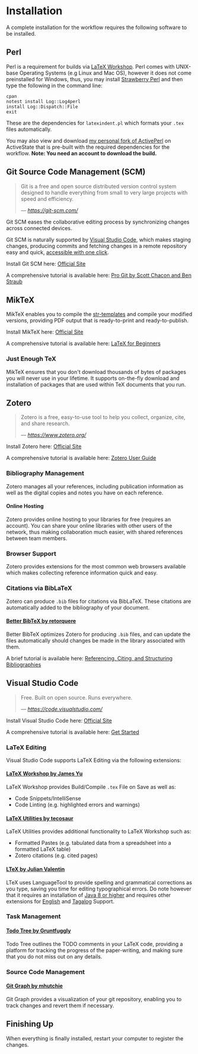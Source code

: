 # Installation
A complete installation for the workflow requires the following software to be installed.
## Perl
Perl is a requirement for builds via [LaTeX Workshop](#latex-workshop-by-james-yu).
Perl comes with UNIX-base Operating Systems (e.g Linux and Mac OS), however it does not come preinstalled for Windows, thus, you may install [Strawberry Perl](http://strawberryperl.com/) and then type the following in the command line:
    
    cpan
    notest install Log::Log4perl
    install Log::Dispatch::File
    exit
These are the dependencies for `latexindent.pl` which formats your `.tex` files automatically.

You may also view and download [my personal fork of ActivePerl](https://platform.activestate.com/MasterToast10/ActivePerl-5.28-for-str-templates) on ActiveState that is pre-built with the required dependencies for the workflow. **Note: You need an account to download the build.**

## Git Source Code Management (SCM)
> Git is a free and open source distributed version control system designed to handle everything from small to very large projects with speed and efficiency.
> 
> &mdash; <cite>https://git-scm.com/</cite>

Git SCM eases the collaborative editing process by synchronizing changes across connected devices. 

Git SCM is naturally supported by [Visual Studio Code](#visual-studio-code), which makes staging changes, producing commits and fetching changes in a remote repository easy and quick, [accessible with one click](https://code.visualstudio.com/docs/editor/versioncontrol#_vs-code-as-git-editor).

Install Git SCM here: [Official Site](https://git-scm.com/)

A comprehensive tutorial is available here: [Pro Git by Scott Chacon and Ben Straub](https://git-scm.com/book/en/v2)

## MikTeX
MikTeX enables you to compile the [str-templates](templates) and compile your modified versions, providing PDF output that is ready-to-print and ready-to-publish.

Install MikTeX here: [Official Site](https://miktex.org/)

A comprehensive tutorial is available here: [LaTeX for Beginners](http://www.docs.is.ed.ac.uk/skills/documents/3722/3722-2014.pdf)
### Just Enough TeX
MikTeX ensures that you don't download thousands of bytes of packages you will never use in your lifetime.
It supports on-the-fly download and installation of packages that are used within TeX documents that you run.

## Zotero
> Zotero is a free, easy-to-use tool to help you collect, organize, cite, and share research.
> 
> &mdash; <cite>https://www.zotero.org/</cite>

Install Zotero here: [Official Site](https://www.zotero.org/)

A comprehensive tutorial is available here: [Zotero User Guide](https://www.zotero.org/static/download/zotero_user_guide.pdf)
### Bibliography Management
Zotero manages all your references, including publication information as well as the digital copies and notes you have on each reference.
#### Online Hosting
Zotero provides online hosting to your libraries for free (requires an account).
You can share your online libraries with other users of the network, thus making collaboration much easier, with shared references between team members.
### Browser Support
Zotero provides extensions for the most common web browsers available which makes collecting reference information quick and easy.
### Citations via BibLaTeX
Zotero can produce `.bib` files for citations via BibLaTeX. These citations are automatically added to the bibliography of your document.
#### [Better BibTeX by retorquere](https://retorque.re/zotero-better-bibtex/)
Better BibTeX optimizes Zotero for producing `.bib` files, and can update the files automatically should changes be made in the library associated with them.

A brief tutorial is available here: [Referencing, Citing, and Structuring Bibliographies](http://libguides.rhul.ac.uk/referencing/Zoterolatex)

## Visual Studio Code
> Free. Built on open source. Runs everywhere.
> 
> &mdash; <cite>https://code.visualstudio.com/</cite>

Install Visual Studio Code here: [Official Site](https://code.visualstudio.com/)

A comprehensive tutorial is available here: [Get Started](https://code.visualstudio.com/docs/getstarted/introvideos)
### LaTeX Editing
Visual Studio Code supports LaTeX Editing via the following extensions:
#### [LaTeX Workshop by James Yu](https://marketplace.visualstudio.com/items?itemName=James-Yu.latex-workshop)
LaTeX Workshop provides Build/Compile `.tex` File on Save as well as:
 - Code Snippets/IntelliSense
 - Code Linting (e.g. highlighted errors and warnings)
#### [LaTeX Utilities by tecosaur](https://marketplace.visualstudio.com/items?itemName=tecosaur.latex-utilities)
LaTeX Utilities provides additional functionality to LaTeX Workshop such as:
 - Formatted Pastes (e.g. tabulated data from a spreadsheet into a formatted LaTeX table)
 - Zotero citations (e.g. cited pages)
#### [LTeX by Julian Valentin](https://marketplace.visualstudio.com/items?itemName=valentjn.vscode-ltex)
LTeX uses LanguageTool to provide spelling and grammatical corrections as you type, saving you time for editing typographical errors.
Do note however that it requires an installation of [Java 8 or higher](https://www.java.com/en/download/) and requires other extensions for [English](https://marketplace.visualstudio.com/items?itemName=valentjn.vscode-ltex-en) and [Tagalog](https://marketplace.visualstudio.com/items?itemName=valentjn.vscode-ltex-tl) Support.
### Task Management
#### [Todo Tree by Gruntfuggly](https://marketplace.visualstudio.com/items?itemName=Gruntfuggly.todo-tree)
Todo Tree outlines the TODO comments in your LaTeX code, providing a platform for tracking the progress of the paper-writing, and making sure that you do not miss out on any details.
### Source Code Management
#### [Git Graph by mhutchie](https://marketplace.visualstudio.com/items?itemName=mhutchie.git-graph)
Git Graph provides a visualization of your git repository, enabling you to track changes and revert them if necessary.
## Finishing Up
When everything is finally installed, restart your computer to register the changes.